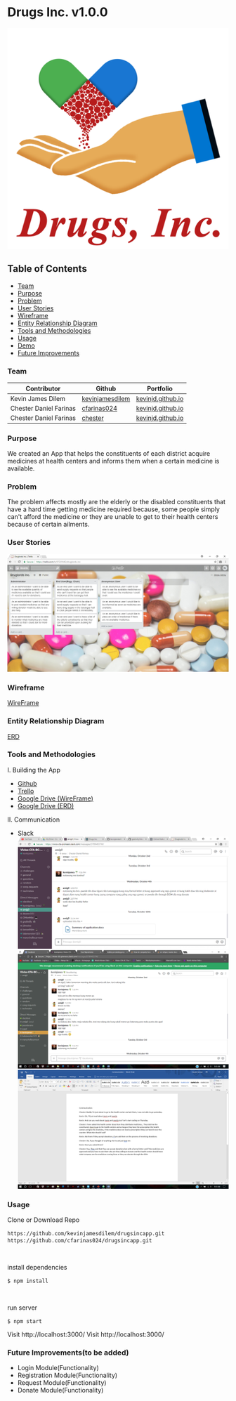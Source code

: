 # Drugs Inc. v1.0.0

<p align="center">
	<img src="img/drugsinc.png">
</p>

## Table of Contents

- [Team](#team)
- [Purpose](#purpose)
- [Problem](#problem)
- [User Stories](#user-stories)
- [Wireframe](#wireframe)
- [Entity Relationship Diagram](#entity-relationship-diagram)
- [Tools and Methodologies](#tools-and-methodologies)
- [Usage](#usage)
- [Demo](#demo)
- [Future Improvements](#future-improvements)


### Team

| Contributor | Github | Portfolio |
| --- | --- | --- |
| Kevin James Dilem | [kevinjamesdilem](https://github.com/kevinjamesdilem) | [kevinjd.github.io](https://kevinjd.github.io/) |
| Chester Daniel Farinas | [cfarinas024](https://github.com/cfarinas024) | [kevinjd.github.io](https://kevinjd.github.io/) |
| Chester Daniel Farinas | [chester](https://github.com/kevinjamesdilem) | [kevinjd.github.io](https://kevinjd.github.io/) |


### Purpose
 We created an App that helps the constituents of each district acquire medicines at health centers and informs them when a certain medicine is available.

### Problem

The problem affects mostly are the elderly or the disabled constituents that have a hard time getting medicine required because, some people simply can't afford the medicine or they are unable to get to their health centers because of certain ailments.


### User Stories

![trello](img/trello.png)


### Wireframe

[WireFrame](https://drive.google.com/open?id=0B7dqpd2EKN6_emlUVHVWeEhSaGM)

### Entity Relationship Diagram
[ERD](https://drive.google.com/open?id=0B7dqpd2EKN6_bjk2OTdhSnVHQUk)

### Tools and Methodologies
I. Building the App

- [Github](https://github.com/kevinjamesdilem/drugsincapp)
- [Trello](https://trello.com/b/5FZtJVdG/druglords-inc)
- [Google Drive (WireFrame)](https://drive.google.com/open?id=0B7dqpd2EKN6_emlUVHVWeEhSaGM)
- [Google Drive (ERD)](https://drive.google.com/open?id=0B7dqpd2EKN6_bjk2OTdhSnVHQUk)

II. Communication

- Slack <br/>
![slack](img/slack.png)
![slack](img/slack2.png)
![slack](img/slack3.png)

### Usage

Clone or Download Repo

```
https://github.com/kevinjamesdilem/drugsincapp.git
https://github.com/cfarinas024/drugsincapp.git
```
<br/>

install dependencies

```
$ npm install
```

<br/>

run server

```
$ npm start
```

Visit http://localhost:3000/
Visit http://localhost:3000/

### Future Improvements(to be added)

- Login Module(Functionality)
- Registration Module(Functionality)
- Request Module(Functionality)
- Donate Module(Functionality)

